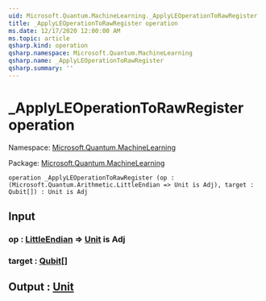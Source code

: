 ```yaml
---
uid: Microsoft.Quantum.MachineLearning._ApplyLEOperationToRawRegister
title: _ApplyLEOperationToRawRegister operation
ms.date: 12/17/2020 12:00:00 AM
ms.topic: article
qsharp.kind: operation
qsharp.namespace: Microsoft.Quantum.MachineLearning
qsharp.name: _ApplyLEOperationToRawRegister
qsharp.summary: ''
---
```


# _ApplyLEOperationToRawRegister operation

Namespace: [Microsoft.Quantum.MachineLearning](xref:Microsoft.Quantum.MachineLearning)

Package: [Microsoft.Quantum.MachineLearning](https://nuget.org/packages/Microsoft.Quantum.MachineLearning)




```qsharp
operation _ApplyLEOperationToRawRegister (op : (Microsoft.Quantum.Arithmetic.LittleEndian => Unit is Adj), target : Qubit[]) : Unit is Adj
```


## Input

### op : [LittleEndian](xref:Microsoft.Quantum.Arithmetic.LittleEndian) => [Unit](xref:microsoft.quantum.lang-ref.unit)  is Adj




### target : [Qubit](xref:microsoft.quantum.lang-ref.qubit)[]





## Output : [Unit](xref:microsoft.quantum.lang-ref.unit)

